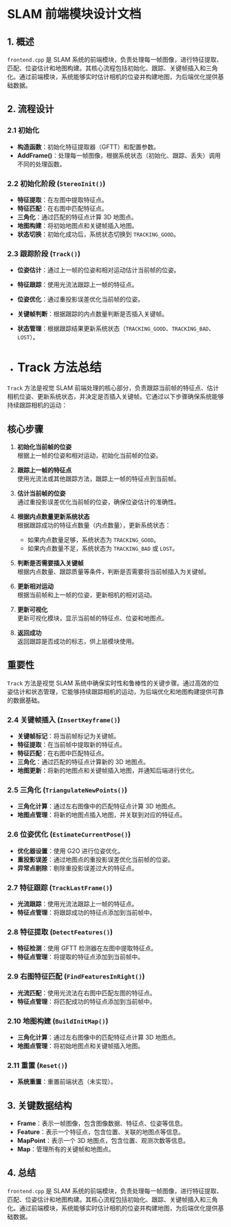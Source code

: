 # SLAM 前端模块设计文档

## 1. 概述
`frontend.cpp` 是 SLAM 系统的前端模块，负责处理每一帧图像，进行特征提取、匹配、位姿估计和地图构建。其核心流程包括初始化、跟踪、关键帧插入和三角化。通过前端模块，系统能够实时估计相机的位姿并构建地图，为后端优化提供基础数据。

## 2. 流程设计

### 2.1 初始化
- ​**构造函数**：初始化特征提取器（GFTT）和配置参数。
- ​**AddFrame()**：处理每一帧图像，根据系统状态（初始化、跟踪、丢失）调用不同的处理函数。

### 2.2 初始化阶段 (`StereoInit()`)
- ​**特征提取**：在左图中提取特征点。
- ​**特征匹配**：在右图中匹配特征点。
- ​**三角化**：通过匹配的特征点计算 3D 地图点。
- ​**地图构建**：将初始地图点和关键帧插入地图。
- ​**状态切换**：初始化成功后，系统状态切换到 `TRACKING_GOOD`。

### 2.3 跟踪阶段 (`Track()`)
- ​**位姿估计**：通过上一帧的位姿和相对运动估计当前帧的位姿。
- ​**特征跟踪**：使用光流法跟踪上一帧的特征点。
- ​**位姿优化**：通过重投影误差优化当前帧的位姿。
- ​**关键帧判断**：根据跟踪的内点数量判断是否插入关键帧。
- ​**状态管理**：根据跟踪结果更新系统状态（`TRACKING_GOOD`、`TRACKING_BAD`、`LOST`）。

- # Track 方法总结

`Track` 方法是视觉 SLAM 前端处理的核心部分，负责跟踪当前帧的特征点、估计相机位姿、更新系统状态，并决定是否插入关键帧。它通过以下步骤确保系统能够持续跟踪相机的运动：

## 核心步骤
1. ​**初始化当前帧的位姿**  
   根据上一帧的位姿和相对运动，初始化当前帧的位姿。

2. ​**跟踪上一帧的特征点**  
   使用光流法或其他跟踪方法，跟踪上一帧的特征点到当前帧。

3. ​**估计当前帧的位姿**  
   通过重投影误差优化当前帧的位姿，确保位姿估计的准确性。

4. ​**根据内点数量更新系统状态**  
   根据跟踪成功的特征点数量（内点数量），更新系统状态：  
   - 如果内点数量足够，系统状态为 `TRACKING_GOOD`。  
   - 如果内点数量不足，系统状态为 `TRACKING_BAD` 或 `LOST`。

5. ​**判断是否需要插入关键帧**  
   根据内点数量、跟踪质量等条件，判断是否需要将当前帧插入为关键帧。

6. ​**更新相对运动**  
   根据当前帧和上一帧的位姿，更新相机的相对运动。

7. ​**更新可视化**  
   更新可视化模块，显示当前帧的特征点、位姿和地图点。

8. ​**返回成功**  
   返回跟踪是否成功的标志，供上层模块使用。

## 重要性
`Track` 方法是视觉 SLAM 系统中确保实时性和鲁棒性的关键步骤。通过高效的位姿估计和状态管理，它能够持续跟踪相机的运动，为后端优化和地图构建提供可靠的数据基础。


### 2.4 关键帧插入 (`InsertKeyframe()`)
- ​**关键帧标记**：将当前帧标记为关键帧。
- ​**特征提取**：在当前帧中提取新的特征点。
- ​**特征匹配**：在右图中匹配特征点。
- ​**三角化**：通过匹配的特征点计算新的 3D 地图点。
- ​**地图更新**：将新的地图点和关键帧插入地图，并通知后端进行优化。

### 2.5 三角化 (`TriangulateNewPoints()`)
- ​**三角化计算**：通过左右图像中的匹配特征点计算 3D 地图点。
- ​**地图点管理**：将新的地图点插入地图，并关联到对应的特征点。

### 2.6 位姿优化 (`EstimateCurrentPose()`)
- ​**优化器设置**：使用 G2O 进行位姿优化。
- ​**重投影误差**：通过地图点的重投影误差优化当前帧的位姿。
- ​**异常点剔除**：剔除重投影误差过大的特征点。

### 2.7 特征跟踪 (`TrackLastFrame()`)
- ​**光流跟踪**：使用光流法跟踪上一帧的特征点。
- ​**特征点管理**：将跟踪成功的特征点添加到当前帧中。

### 2.8 特征提取 (`DetectFeatures()`)
- ​**特征检测**：使用 GFTT 检测器在左图中提取特征点。
- ​**特征点管理**：将提取的特征点添加到当前帧中。

### 2.9 右图特征匹配 (`FindFeaturesInRight()`)
- ​**光流匹配**：使用光流法在右图中匹配左图的特征点。
- ​**特征点管理**：将匹配成功的特征点添加到当前帧中。

### 2.10 地图构建 (`BuildInitMap()`)
- ​**三角化计算**：通过左右图像中的匹配特征点计算 3D 地图点。
- ​**地图点管理**：将初始地图点和关键帧插入地图。

### 2.11 重置 (`Reset()`)
- ​**系统重置**：重置前端状态（未实现）。

## 3. 关键数据结构
- ​**Frame**：表示一帧图像，包含图像数据、特征点、位姿等信息。
- ​**Feature**：表示一个特征点，包含位置、关联的地图点等信息。
- ​**MapPoint**：表示一个 3D 地图点，包含位置、观测次数等信息。
- ​**Map**：管理所有的关键帧和地图点。

## 4. 总结
`frontend.cpp` 是 SLAM 系统的前端模块，负责处理每一帧图像，进行特征提取、匹配、位姿估计和地图构建。其核心流程包括初始化、跟踪、关键帧插入和三角化。通过前端模块，系统能够实时估计相机的位姿并构建地图，为后端优化提供基础数据。
